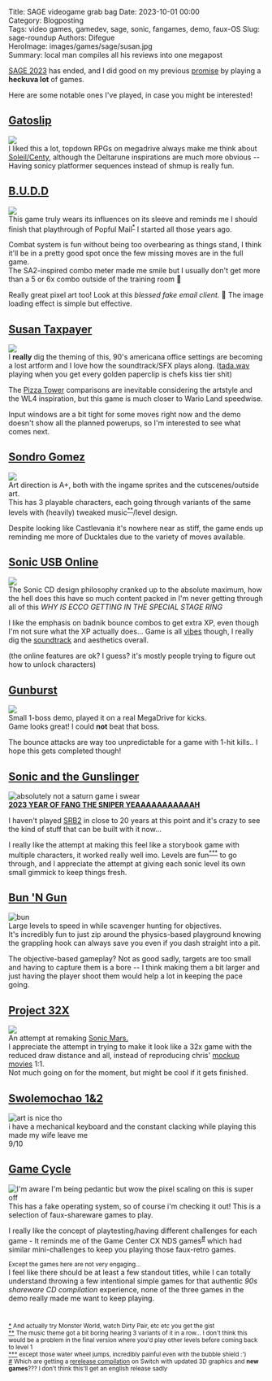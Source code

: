 Title: SAGE videogame grab bag
Date: 2023-10-01 00:00  
Category: Blogposting  
Tags: video games, gamedev, sage, sonic, fangames, demo, faux-OS
Slug: sage-roundup
Authors: Difegue  
HeroImage: images/games/sage/susan.jpg   
Summary: local man compiles all his reviews into one megapost

[SAGE 2023](https://sagexpo.org/index.html) has ended, and I did good on my previous [promise](./mcorigins-plus) by playing a **heckuva lot** of games.  

Here are some notable ones I've played, in case you might be interested!  

## [Gatoslip](https://sonicfangameshq.com/forums/showcase/gatoslip-chapter-0.1703/)
![](./images/games/sage/gato.jpg)  
I liked this a lot, topdown RPGs on megadrive always make me think about [Soleil/Centy](https://en.wikipedia.org/wiki/Crusader_of_Centy), although the Deltarune inspirations are much more obvious -- Having sonicy platformer sequences instead of shmup is really fun.  

## [B.U.D.D](https://sonicfangameshq.com/forums/showcase/b-u-d-d-sage-23-demo.1740/)
![](./images/games/sage/budd.png)  
This game truly wears its influences on its sleeve and reminds me I should finish that playthrough of Popful Mail<sup id="ref-1">[*](#note-1)</sup> I started all those years ago.

Combat system is fun without being too overbearing as things stand, I think it'll be in a pretty good spot once the few missing moves are in the full game.  
The SA2-inspired combo meter made me smile but I usually don't get more than a 5 or 6x combo outside of the training room 🥲

Really great pixel art too! Look at this _blessed fake email client._ 🙏 The image loading effect is simple but effective.

## [Susan Taxpayer](https://sonicfangameshq.com/forums/showcase/susan-taxpayer-orientation-build.1887/)
![](./images/games/sage/susan.jpg)  
I **really** dig the theming of this, 90's americana office settings are becoming a lost artform and I love how the soundtrack/SFX plays along. ([tada.wav](https://www.youtube.com/watch?v=NVLAPYx0dc8) playing when you get every golden paperclip is chefs kiss tier shit)

The [Pizza Tower](./games-february) comparisons are inevitable considering the artstyle and the WL4 inspiration, but this game is much closer to Wario Land speedwise.  

Input windows are a bit tight for some moves right now and the demo doesn't show all the planned powerups, so I'm interested to see what comes next.  

## [Sondro Gomez](https://sonicfangameshq.com/forums/showcase/sondro-gomez-sage-23.1676/)  
![](./images/games/sage/gomez.png)  
Art direction is A+, both with the ingame sprites and the cutscenes/outside art.  
This has 3 playable characters, each going through variants of the same levels with (heavily) tweaked music<sup id="ref-2">[**](#note-2)</sup>/level design.  

Despite looking like Castlevania it's nowhere near as stiff, the game ends up reminding me more of Ducktales due to the variety of moves available.  

## [Sonic USB Online](https://sonicfangameshq.com/forums/showcase/sonic-usb-online.1771/)
![](./images/games/sage/usb.png)  
The Sonic CD design philosophy cranked up to the absolute maximum, how the hell does this have so much content packed in I'm never getting through all of this _WHY IS ECCO GETTING IN THE SPECIAL STAGE RING_  

I like the emphasis on badnik bounce combos to get extra XP, even though I'm not sure what the XP actually does...
Game is all [vibes](https://www.youtube.com/watch?v=_sv2g0eOzW0) though, I really dig the [soundtrack](https://www.youtube.com/watch?v=Sk-yGZu_Yy4) and aesthetics overall.

(the online features are ok? I guess? it's mostly people trying to figure out how to unlock characters)

## [Gunburst](https://sonicfangameshq.com/forums/showcase/gunburst.1894/)
![](./images/games/sage/gunburst.jpeg)  
Small 1-boss demo, played it on a real MegaDrive for kicks.  
Game looks great! I could **not** beat that boss.  

The bounce attacks are way too unpredictable for a game with 1-hit kills.. I hope this gets completed though!  

## [Sonic and the Gunslinger](https://sonicfangameshq.com/forums/showcase/sonic-and-the-gunslinger.1629/)
![absolutely not a saturn game i swear](./images/games/sage/gunslinger.jpg)  
[**2023 YEAR OF FANG THE SNIPER YEAAAAAAAAAAAH**  ](https://www.youtube.com/watch?v=4wzSw2iuk_8)

I haven't played [SRB2](https://www.srb2.org/) in close to 20 years at this point and it's crazy to see the kind of stuff that can be built with it now...

I really like the attempt at making this feel like a storybook game with multiple characters, it worked really well imo.
Levels are fun<sup id="ref-3">[***](#note-3)</sup> to go through, and I appreciate the attempt at giving each sonic level its own small gimmick to keep things fresh.

## [Bun 'N Gun](https://sonicfangameshq.com/forums/showcase/bun-n-gun-23-demo.1734/) 
![bun](https://sonicfangameshq.com/forums/attachments/screenshots3-png.22754/)  
Large levels to speed in while scavenger hunting for objectives.  
It's incredibly fun to just zip around the physics-based playground knowing the grappling hook can always save you even if you dash straight into a pit.  

The objective-based gameplay? Not as good sadly, targets are too small and having to capture them is a bore -- I think making them a bit larger and just having the player shoot them would help a lot in keeping the pace going.  

## [Project 32X](https://sonicfangameshq.com/forums/showcase/project-32x.1785/)
![](./images/games/sage/32x.jpg)  
An attempt at remaking [Sonic Mars.](http://info.sonicretro.org/Sonic_Mars)  
I appreciate the attempt in trying to make it look like a 32x game with the reduced draw distance and all, instead of reproducing chris' [mockup](http://info.sonicretro.org/File%3ASxc_sonicdemo1.gif) [movies](http://info.sonicretro.org/File%3ASxc_sonicdemo2.gif) 1:1.  
Not much going on for the moment, but might be cool if it gets finished.  

## [Swolemochao 1&2](https://sonicfangameshq.com/forums/showcase/swolemochao-1-2-gym-of-the-year-edition.1660)  
![art is nice tho](https://sonicfangameshq.com/forums/attachments/07-04-at-14-00-13-uxir22tinc-png.21839/)  
i have a mechanical keyboard and the constant clacking while playing this made my wife leave me  
9/10  

## [Game Cycle](https://sonicfangameshq.com/forums/showcase/game-cycle.1649)  
![I'm aware I'm being pedantic but wow the pixel scaling on this is super off](https://sonicfangameshq.com/forums/attachments/newscreen1-png.21757/)  
This has a fake operating system, so of course i'm checking it out! This is a selection of faux-shareware games to play.   

I really like the concept of playtesting/having different challenges for each game - It reminds me of the Game Center CX NDS games<sup id="ref-4">[#](#note-4)</sup> which had similar mini-challenges to keep you playing those faux-retro games.  

<sup>Except the games here are not very engaging...</sup>  
I feel like there should be at least a few standout titles, while I can totally understand throwing a few intentional simple games for that authentic _90s shareware CD compilation_ experience, none of the three games in the demo really made me want to keep playing.  

#

<sup id="note-1">[\*](#ref-1) And actually try Monster World, watch Dirty Pair, etc etc you get the gist</sup>  
<sup id="note-2">[\*\*](#ref-2) The music theme got a bit boring hearing 3 variants of it in a row... I don't think this would be a problem in the final version where you'd play other levels before coming back to level 1</sup>  
<sup id="note-3">[\*\*\*](#ref-3) except those water wheel jumps, incredibly painful even with the bubble shield :') </sup>  
<sup id="note-4">[#](#ref-4) Which are getting a [rerelease compilation](https://www.youtube.com/watch?v=gBbEI8Pzan0) on Switch with updated 3D graphics and **new games**??? I don't think this'll get an english release sadly </sup>  
